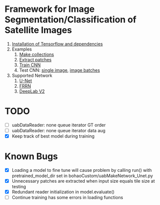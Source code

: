 # Framework for Image Segmentation/Classification of Satellite Images
1. [Installation of Tensorflow and dependencies](https://github.com/bohaohuang/aml-docs/blob/master/install_tensorflow.ipynb)
2. Examples
    1. [Make collections](./%5Dexamples/examplescript_SetCollectionAndProcessTiles.ipynb)
    2. [Extract patches](./%5Dexamples/examplescript_extractPatches.py)
    3. [Train CNN](./%5Dexamples/examplescript_train_unet_inria.py)
    4. Test CNN: [single image](./%5Dexamples/examplescript_test_pretrained_model.ipynb), [image batches](./%5Dexamples/examplescript_test_pretrained_model_inria.py)
3. Supported Network
    1. [U-Net](./bohaoCustom/uabMakeNetwork_UNet.py)
    2. [FRRN](./bohaoCustom/uabMakeNetwork_FRRN.py)
    3. [DeepLab V2](./bohaoCustom/uabMakeNetwork_DeepLabV2.py)

# TODO
- [ ] uabDataReader: none queue iterator GT order
- [ ] uabDataReader: none queue iterator data aug
- [X] Keep track of best model during training

# Known Bugs
- [X] Loading a model to fine tune will cause problem by calling run() with pretrained_model_dir set in bohaoCustom/uabMakeNetwork_Unet.py
- [X] Unnecessary patches are extracted when input size equals tile size at testing
- [X] Redundant reader initialization in model.evaluate()
- [ ] Continue training has some errors in loading functions